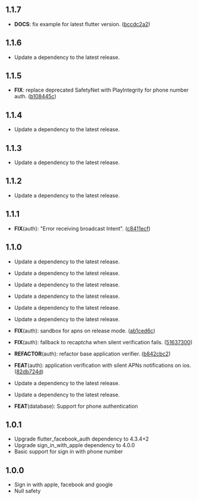 ## 1.1.7

 - **DOCS**: fix example for latest flutter version. ([bccdc2a2](https://github.com/appsup-dart/firebase_dart/commit/bccdc2a26e7b8b4a87f36ddc181ca464a23c480a))

## 1.1.6

 - Update a dependency to the latest release.

## 1.1.5

 - **FIX**: replace deprecated SafetyNet with PlayIntegrity for phone number auth. ([b108445c](https://github.com/appsup-dart/firebase_dart/commit/b108445cc8b33641b4ac82566090cf4fa6bd7870))

## 1.1.4

 - Update a dependency to the latest release.

## 1.1.3

 - Update a dependency to the latest release.

## 1.1.2

 - Update a dependency to the latest release.

## 1.1.1

 - **FIX**(auth): "Error receiving broadcast Intent". ([c8411ecf](https://github.com/appsup-dart/firebase_dart/commit/c8411ecfadda60b07049caf138b1fa34b3e37c95))

## 1.1.0

 - Update a dependency to the latest release.

 - Update a dependency to the latest release.

 - Update a dependency to the latest release.

 - Update a dependency to the latest release.

 - Update a dependency to the latest release.

 - Update a dependency to the latest release.

 - **FIX**(auth): sandbox for apns on release mode. ([ab1ced6c](https://github.com/appsup-dart/firebase_dart/commit/ab1ced6cc08476fd0baa1d9cb183e2caf0da2fe3))
 - **FIX**(auth): fallback to recaptcha when silent verification fails. ([51637300](https://github.com/appsup-dart/firebase_dart/commit/5163730016a137d5011f2dc1faf6b28ce4ab0807))

 - **REFACTOR**(auth): refactor base application verifier. ([b842cbc2](https://github.com/appsup-dart/firebase_dart/commit/b842cbc295e8ffecbacf6b387cd77247be739941))
 - **FEAT**(auth): application verification with silent APNs notifications on ios. ([82db724d](https://github.com/appsup-dart/firebase_dart/commit/82db724d3702324b8f442ec80202232f9ef29e3c))

 - Update a dependency to the latest release.

 - Update a dependency to the latest release.

 - **FEAT**(database): Support for phone authentication

## 1.0.1

* Upgrade flutter_facebook_auth dependency to 4.3.4+2
* Upgrade sign_in_with_apple dependency to 4.0.0
* Basic support for sign in with phone number

## 1.0.0

* Sign in with apple, facebook and google
* Null safety

